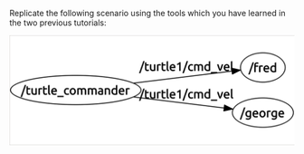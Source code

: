 Replicate the following scenario using the tools which you have learned in the two previous tutorials:

![turtlesim_assignment1](../figures/rqt_graph_assignment1.png)

